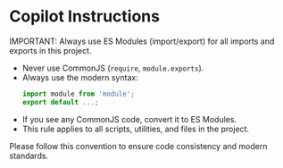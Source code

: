 # Copilot Instructions

IMPORTANT: Always use ES Modules (import/export) for all imports and exports in this project.

- Never use CommonJS (`require`, `module.exports`).
- Always use the modern syntax:
  ```js
  import module from 'module';
  export default ...;
  ```
- If you see any CommonJS code, convert it to ES Modules.
- This rule applies to all scripts, utilities, and files in the project.

Please follow this convention to ensure code consistency and modern standards.

